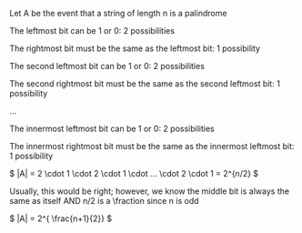 Let A be the event that a string of length n is a palindrome

The leftmost bit can be 1 or 0: 2 possibilities

The rightmost bit must be the same as the leftmost bit: 1 possibility

The second leftmost bit can be 1 or 0: 2 possibilities

The second rightmost bit must be the same as the second leftmost bit: 1 possibility

...

The innermost leftmost bit can be 1 or 0: 2 possibilities

The innermost rightmost bit must be the same as the innermost leftmost bit: 1 possibility

$ |A| = 2 \cdot 1 \cdot 2 \cdot 1 \cdot ... \cdot 2 \cdot 1 = 2^{n/2} $

Usually, this would be right; however, we know the middle bit is always the same as itself AND n/2 is a \fraction since n is odd

$ |A| = 2^{ \frac{n+1}{2}} $
